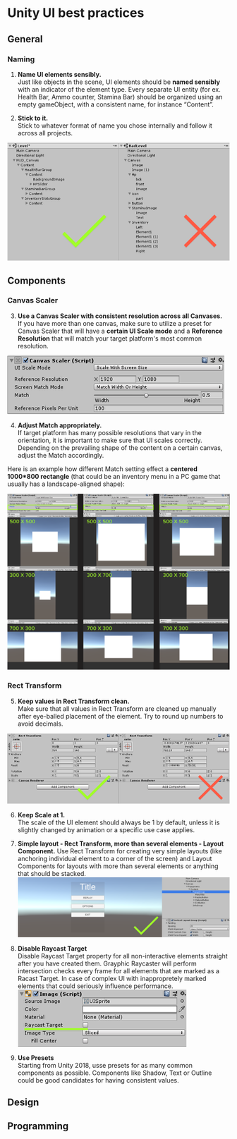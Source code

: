
# Unity UI best practices
## General
### Naming
1. __Name UI elements sensibly.__ </br>
Just like objects in the scene, UI elements should be **named sensibly** with an indicator of the element type.
Every separate UI entity (for ex. Health Bar, Ammo counter, Stamina Bar) should be organized using an empty gameObject, with a consistent name, for instance “Content”.

2. __Stick to it.__</br>
Stick to whatever format of name you chose internally and follow it across all projects.

![Alt](element_naming.png)
## Components
### Canvas Scaler
3. **Use a Canvas Scaler with consistent resolution across all Canvases.** </br>
If you have more than one canvas, make sure to utilize a preset for Canvas Scaler that will have a **certain UI Scale mode** and a **Reference Resolution** that will match your target platform's most common resolution.  

![Alt](canvas_scaler.png)


4. **Adjust Match appropriately.**</br>
If target platform has many possible resolutions that vary in the orientation, it is important to make sure that UI scales correctly. Depending on the prevailing shape of the content on a certain canvas, adjust the Match accordingly. 

Here is an example how different Match setting effect a **centered 1000*800 rectangle** (that could be an inventory menu in a PC game that usually has a landscape-aligned shape):

![Alt](match_example.png)

### Rect Transform
5. **Keep values in Rect Transform clean.**</br>
Make sure that all values in Rect Transform are cleaned up manually after eye-balled placement of the element. Try to round up numbers to avoid decimals.

![Alt](rect_transform.png)

6. **Keep Scale at 1.** </br>
The scale of the UI element should always be 1 by default, unless it is slightly changed by animation or a specific use case applies.

7. **Simple layout - Rect Transform, more than several elements - Layout Component.**
Use Rect Transform for creating very simple layouts (like anchoring individual element to a corner of the screen) and Layout Components for layouts with more than several elements or anything that should be stacked.
![Alt](layout_component.png)

8. **Disable Raycast Target** </br>
Disable Raycast Target property for all non-interactive elements straight after you have created them. Grayphic Raycaster will perform intersection checks every frame for all elements that are marked as a Racast Target. In case of complex UI with inappropretely marked elements that  could seriously influence performance.
![Alt](raycast.png)

9. **Use Presets** </br>
Starting from Unity 2018, usse presets for as many common components as possible. Components like Shadow, Text or Outline could be good candidates for having consistent values. 
 
## Design
## Programming

<!--stackedit_data:
eyJoaXN0b3J5IjpbLTI1MTI0NTQwLDI0NTE3Njk1NiwyMDI4NT
E3ODk1LDIwNTI4MDMzNiwtNjY0NDA3MzQ3LDIwMjc1MTAzMTgs
ODEzNDc5MDU2LDIxMjM2MDMxMjMsMTA0NTk1Nzg2OSwtOTgxNT
YzMjUyLDg5NzIwODQ2NywtMTUyMjExNjczOCwtMTYzMjMxMDM2
LC0xMDIyOTAyNTQ4LDE1NDA3NjgyNzEsNzc2MTc2NjI3LDI5OT
g3MTAzMCwtMjAyOTc3ODc1MiwxNTU3MzM0MjM1LDkwODc3NTg3
OV19
-->
